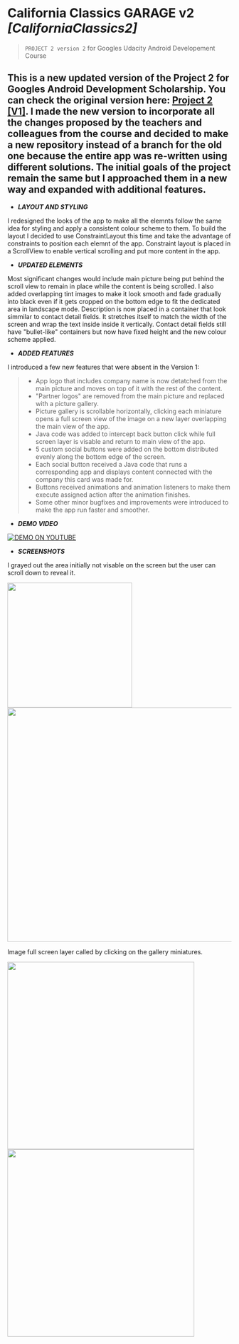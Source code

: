 # California Classics GARAGE v2 _[CaliforniaClassics2]_
>`PROJECT 2 version 2` for Googles Udacity Android Developement Course

This is a new updated version of the Project 2 for Googles Android Development Scholarship. You can check the original version here: [Project 2 [V1]](https://github.com/blackcathub/CaliforniaClassics). I made the new version to incorporate all the changes proposed by the teachers and colleagues from the course and decided to make a new repository instead of a branch for the old one because the entire app was re-written using different solutions. The initial goals of the project remain the same but I approached them in a new way and expanded with additional features.
----------------------------
* **_LAYOUT AND STYLING_**

I redesigned the looks of the app to make all the elemnts follow the same idea for styling and apply a consistent colour scheme to them. To build the layout I decided to use ConstraintLayout this time and take the advantage of constraints to position each elemnt of the app. Constraint layout is placed in a ScrollView to enable vertical scrolling and put more content in the app. 

* **_UPDATED ELEMENTS_**

Most significant changes would include main picture being put behind the scroll view to remain in place while the content is being scrolled. I also added overlapping tint images to make it look smooth and fade gradually into black even if it gets cropped on the bottom edge to fit the dedicated area in landscape mode. Description is now placed in a container that look simmilar to contact detail fields. It stretches itself to match the width of the screen and wrap the text inside inside it vertically. Contact detail fields still have "bullet-like" containers but now have fixed height and the new colour scheme applied. 

* **_ADDED FEATURES_**

I introduced a few new features that were absent in the Version 1:
>* App logo that includes company name is now detatched from the main picture and moves on top of it with the rest of the content.
>* "Partner logos" are removed from the main picture and replaced with a picture gallery.
>* Picture gallery is scrollable horizontally, clicking each miniature opens a full screen view of the image on a new layer overlapping the main view of the app.
>* Java code was added to intercept back button click while full screen layer is visable and return to main view of the app.
>* 5 custom social buttons were added on the bottom distributed evenly along the bottom edge of the screen.
>* Each social button received a Java code that runs a corresponding app and displays content connected with the company this card was made for.
>* Buttons received animations and animation listeners to make them execute assigned action after the animation finishes.
>* Some other minor bugfixes and improvements were introduced to make the app run faster and smoother.

* **_DEMO VIDEO_**

[![DEMO ON YOUTUBE](https://img.youtube.com/vi/Z6e0Rp32f9g/0.jpg)](https://www.youtube.com/watch?v=Z6e0Rp32f9g)

* **_SCREENSHOTS_**

I grayed out the area initially not visable on the screen but the user can scroll down to reveal it.

<img src="https://cloud.githubusercontent.com/assets/25821037/23375374/78c13b90-fd28-11e6-8c2d-4ddadba0c953.png" align="center" width="280" > <img src="https://cloud.githubusercontent.com/assets/25821037/23375375/78c39d90-fd28-11e6-9bca-cf67280a85c6.png" align="center" width="525" >

Image full screen layer called by clicking on the gallery miniatures.

<img src="https://cloud.githubusercontent.com/assets/25821037/23375432/a4d6fcf6-fd28-11e6-9cfc-6958a9004cee.png" align="center" height="420" > <img src="https://cloud.githubusercontent.com/assets/25821037/23375433/a4dd9aa2-fd28-11e6-9586-22a84bc1a839.png" align="center" width="420" >

